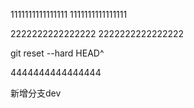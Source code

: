 1111111111111111
1111111111111111

2222222222222222
2222222222222222

git reset --hard HEAD^

4444444444444444

新增分支dev